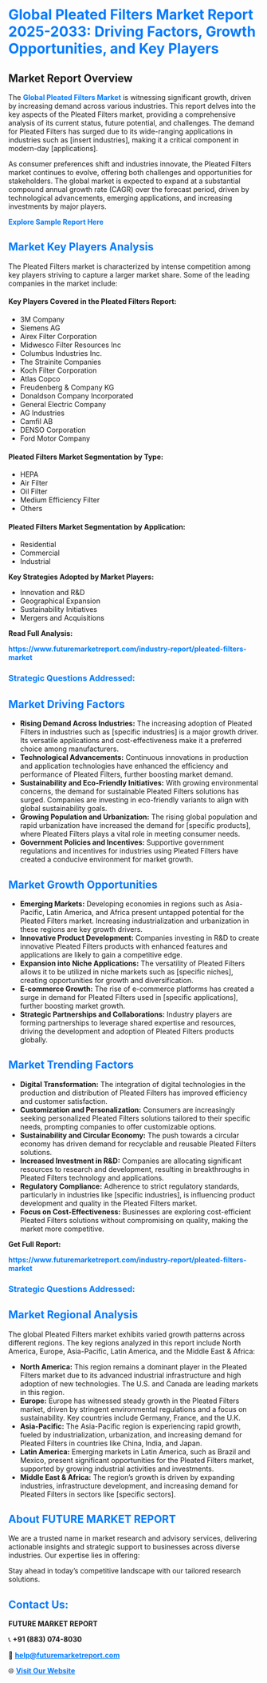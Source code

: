 <h1 style="color: #007BFF;">Global Pleated Filters Market Report 2025-2033: Driving Factors, Growth Opportunities, and Key Players</h1>

<section id="overview">
<h2>Market Report Overview</h2>
<p>The <a href="https://www.futuremarketreport.com/industry-report/pleated-filters-market" style="color: #007BFF; text-decoration: none;"><strong>Global Pleated Filters Market</strong></a> is witnessing significant growth, driven by increasing demand across various industries. This report delves into the key aspects of the Pleated Filters market, providing a comprehensive analysis of its current status, future potential, and challenges. The demand for Pleated Filters has surged due to its wide-ranging applications in industries such as [insert industries], making it a critical component in modern-day [applications].</p>
<p>As consumer preferences shift and industries innovate, the Pleated Filters market continues to evolve, offering both challenges and opportunities for stakeholders. The global market is expected to expand at a substantial compound annual growth rate (CAGR) over the forecast period, driven by technological advancements, emerging applications, and increasing investments by major players.</p>
</section>

<section id="overview">
<p><a href="https://www.futuremarketreport.com/request-sample/reportId=58479" style="color: #007BFF; text-decoration: none;"><strong>Explore Sample Report Here</strong></a></p>
</section>

<section id="key-players">
<h2 style="color: #007BFF;">Market Key Players Analysis</h2>
<p>The Pleated Filters market is characterized by intense competition among key players striving to capture a larger market share. Some of the leading companies in the market include:</p>
<h4>Key Players Covered in the Pleated Filters Report:</h4>
<ul><li>3M Company</li><li>Siemens AG</li><li>Airex Filter Corporation</li><li>Midwesco Filter Resources Inc</li><li>Columbus Industries Inc.</li><li>The Strainite Companies</li><li>Koch Filter Corporation</li><li>Atlas Copco</li><li>Freudenberg &amp; Company KG</li><li>Donaldson Company Incorporated</li><li>General Electric Company</li><li>AG Industries</li><li>Camfil AB</li><li>DENSO Corporation</li><li>Ford Motor Company</li></ul>
<h4>Pleated Filters Market Segmentation by Type:</h4>
<ul><li>HEPA</li><li>Air Filter</li><li>Oil Filter</li><li>Medium Efficiency Filter</li><li>Others</li></ul>

<h4>Pleated Filters Market Segmentation by Application:</h4>
<ul><li>Residential</li><li>Commercial</li><li>Industrial</li></ul>
<p><strong>Key Strategies Adopted by Market Players:</strong></p>
<ul>
<li>Innovation and R&D</li>
<li>Geographical Expansion</li>
<li>Sustainability Initiatives</li>
<li>Mergers and Acquisitions</li>
</ul>
</section>

<section>
<p><strong>Read Full Analysis: </strong></p><a href="https://www.futuremarketreport.com/industry-report/pleated-filters-market" style="color: #007BFF; text-decoration: none;"><strong>https://www.futuremarketreport.com/industry-report/pleated-filters-market</strong></a>
<h3 style="color: #007BFF;">Strategic Questions Addressed:</h3>
</section>

<section id="driving-factors">
<h2 style="color: #007BFF;">Market Driving Factors</h2>
<ul>
<li><strong>Rising Demand Across Industries:</strong> The increasing adoption of Pleated Filters in industries such as [specific industries] is a major growth driver. Its versatile applications and cost-effectiveness make it a preferred choice among manufacturers.</li>
<li><strong>Technological Advancements:</strong> Continuous innovations in production and application technologies have enhanced the efficiency and performance of Pleated Filters, further boosting market demand.</li>
<li><strong>Sustainability and Eco-Friendly Initiatives:</strong> With growing environmental concerns, the demand for sustainable Pleated Filters solutions has surged. Companies are investing in eco-friendly variants to align with global sustainability goals.</li>
<li><strong>Growing Population and Urbanization:</strong> The rising global population and rapid urbanization have increased the demand for [specific products], where Pleated Filters plays a vital role in meeting consumer needs.</li>
<li><strong>Government Policies and Incentives:</strong> Supportive government regulations and incentives for industries using Pleated Filters have created a conducive environment for market growth.</li>
</ul>
</section>

<section id="growth-opportunities">
<h2 style="color: #007BFF;">Market Growth Opportunities</h2>
<ul>
<li><strong>Emerging Markets:</strong> Developing economies in regions such as Asia-Pacific, Latin America, and Africa present untapped potential for the Pleated Filters market. Increasing industrialization and urbanization in these regions are key growth drivers.</li>
<li><strong>Innovative Product Development:</strong> Companies investing in R&D to create innovative Pleated Filters products with enhanced features and applications are likely to gain a competitive edge.</li>
<li><strong>Expansion into Niche Applications:</strong> The versatility of Pleated Filters allows it to be utilized in niche markets such as [specific niches], creating opportunities for growth and diversification.</li>
<li><strong>E-commerce Growth:</strong> The rise of e-commerce platforms has created a surge in demand for Pleated Filters used in [specific applications], further boosting market growth.</li>
<li><strong>Strategic Partnerships and Collaborations:</strong> Industry players are forming partnerships to leverage shared expertise and resources, driving the development and adoption of Pleated Filters products globally.</li>
</ul>
</section>

<section id="trending-factors">
<h2 style="color: #007BFF;">Market Trending Factors</h2>
<ul>
<li><strong>Digital Transformation:</strong> The integration of digital technologies in the production and distribution of Pleated Filters has improved efficiency and customer satisfaction.</li>
<li><strong>Customization and Personalization:</strong> Consumers are increasingly seeking personalized Pleated Filters solutions tailored to their specific needs, prompting companies to offer customizable options.</li>
<li><strong>Sustainability and Circular Economy:</strong> The push towards a circular economy has driven demand for recyclable and reusable Pleated Filters solutions.</li>
<li><strong>Increased Investment in R&D:</strong> Companies are allocating significant resources to research and development, resulting in breakthroughs in Pleated Filters technology and applications.</li>
<li><strong>Regulatory Compliance:</strong> Adherence to strict regulatory standards, particularly in industries like [specific industries], is influencing product development and quality in the Pleated Filters market.</li>
<li><strong>Focus on Cost-Effectiveness:</strong> Businesses are exploring cost-efficient Pleated Filters solutions without compromising on quality, making the market more competitive.</li>
</ul>
</section>

<section>
<p><strong>Get Full Report: </strong></p><a href="https://www.futuremarketreport.com/industry-report/pleated-filters-market" style="color: #007BFF; text-decoration: none;"><strong>https://www.futuremarketreport.com/industry-report/pleated-filters-market</strong></a>
<h3 style="color: #007BFF;">Strategic Questions Addressed:</h3>
</section>


<section id="regional-analysis">
<h2 style="color: #007BFF;">Market Regional Analysis</h2>
<p>The global Pleated Filters market exhibits varied growth patterns across different regions. The key regions analyzed in this report include North America, Europe, Asia-Pacific, Latin America, and the Middle East & Africa:</p>
<ul>
<li><strong>North America:</strong> This region remains a dominant player in the Pleated Filters market due to its advanced industrial infrastructure and high adoption of new technologies. The U.S. and Canada are leading markets in this region.</li>
<li><strong>Europe:</strong> Europe has witnessed steady growth in the Pleated Filters market, driven by stringent environmental regulations and a focus on sustainability. Key countries include Germany, France, and the U.K.</li>
<li><strong>Asia-Pacific:</strong> The Asia-Pacific region is experiencing rapid growth, fueled by industrialization, urbanization, and increasing demand for Pleated Filters in countries like China, India, and Japan.</li>
<li><strong>Latin America:</strong> Emerging markets in Latin America, such as Brazil and Mexico, present significant opportunities for the Pleated Filters market, supported by growing industrial activities and investments.</li>
<li><strong>Middle East & Africa:</strong> The region’s growth is driven by expanding industries, infrastructure development, and increasing demand for Pleated Filters in sectors like [specific sectors].</li>
</ul>
</section>

<footer>
<h2 style="color: #007BFF;">About FUTURE MARKET REPORT</h2>
<p>We are a trusted name in market research and advisory services, delivering actionable insights and strategic support to businesses across diverse industries. Our expertise lies in offering:</p>

<p>Stay ahead in today’s competitive landscape with our tailored research solutions.</p>

<h2 style="color: #007BFF;">Contact Us:</h2>
<p><strong>FUTURE MARKET REPORT</strong></p>
<p>📞 <strong>+91 (883) 074-8030</strong></p>
<p>📧 <strong><a href="mailto:help@futuremarketreport.com" style="color: #007BFF;">help@futuremarketreport.com</a></strong></p>
<p>🌐 <strong><a href="https://www.futuremarketreport.com/" style="color: #007BFF;">Visit Our Website</a></strong></p>
</footer>